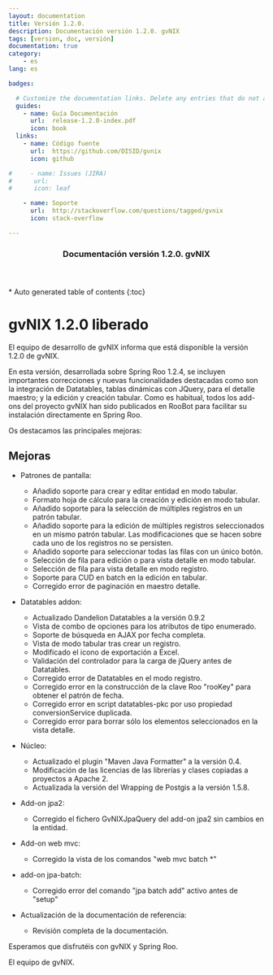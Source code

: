 ```yaml
---
layout: documentation
title: Versión 1.2.0.
description: Documentación versión 1.2.0. gvNIX
tags: [version, doc, versión]
documentation: true
category:
    - es
lang: es

badges:

  # Customize the documentation links. Delete any entries that do not apply.
  guides:
    - name: Guía Documentación
      url:  release-1.2.0-index.pdf
      icon: book
  links:
    - name: Código fuente
      url:  https://github.com/DISID/gvnix
      icon: github

#     - name: Issues (JIRA)
#      url:
#      icon: leaf

    - name: Soporte
      url:  http://stackoverflow.com/questions/tagged/gvnix
      icon: stack-overflow

---
```


<section id="table-of-contents" class="toc">
  <header>
    <h3>Documentación versión 1.2.0. gvNIX</h3>
  </header>
<div id="drawer" markdown="1">
*  Auto generated table of contents
{:toc}
</div>
</section><!-- /#table-of-contents -->

# gvNIX 1.2.0 liberado

El equipo de desarrollo de gvNIX informa que está disponible la versión 1.2.0 de gvNIX.

En esta versión, desarrollada sobre Spring Roo 1.2.4, se incluyen importantes correcciones y nuevas funcionalidades destacadas como son la integración de Datatables, tablas dinámicas con JQuery, para el detalle maestro; y la edición y creación tabular.
Como es habitual, todos los add-ons del proyecto gvNIX han sido publicados en RooBot para facilitar su instalación directamente en Spring Roo.

Os destacamos las principales mejoras:

## Mejoras


* Patrones de pantalla:

  * Añadido soporte para crear y editar entidad en modo tabular.
  * Formato hoja de cálculo para la creación y edición en modo tabular.
  * Añadido soporte para la selección de múltiples registros en un patrón tabular.
  * Añadido soporte para la edición de múltiples registros seleccionados en un mismo patrón tabular. Las modificaciones que se hacen sobre cada uno de los registros no se persisten.
  * Añadido soporte para seleccionar todas las filas con un único botón.
  * Selección de fila para edición o para vista detalle en modo tabular.
  * Selección de fila para vista detalle en modo registro.
  * Soporte para CUD en batch en la edición en tabular.
  * Corregido error de paginación en maestro detalle.

* Datatables addon:

  * Actualizado Dandelion Datatables a la versión 0.9.2
  * Vista de combo de opciones para los atributos de tipo enumerado.
  * Soporte de búsqueda en AJAX por fecha completa.
  * Vista de modo tabular tras crear un registro.
  * Modificado el icono de exportación a Excel.
  * Validación del controlador para la carga de jQuery antes de Datatables.
  * Corregido error de Datatables en el modo registro.
  * Corregido error en la construcción de la clave Roo "rooKey" para obtener el patrón de fecha.
  * Corregido error en script datatables-pkc por uso propiedad conversionService duplicada.
  * Corregido error para borrar sólo los elementos seleccionados en la vista detalle.

* Núcleo:

  * Actualizado el plugin "Maven Java Formatter" a la versión 0.4.
  * Modificación de las licencias de las librerías y clases copiadas a proyectos a Apache 2.
  * Actualizada la versión del Wrapping de Postgis a la versión 1.5.8.

* Add-on jpa2:

  * Corregido el fichero GvNIXJpaQuery del add-on jpa2 sin cambios en la entidad.

* Add-on web mvc:

  * Corregido la vista de los comandos "web mvc batch *"

* add-on jpa-batch:

  * Corregido error del comando "jpa batch add" activo antes de "setup"

* Actualización de la documentación  de referencia:

  * Revisión completa de la documentación.


Esperamos que disfrutéis con gvNIX y Spring Roo.

El equipo de gvNIX.
